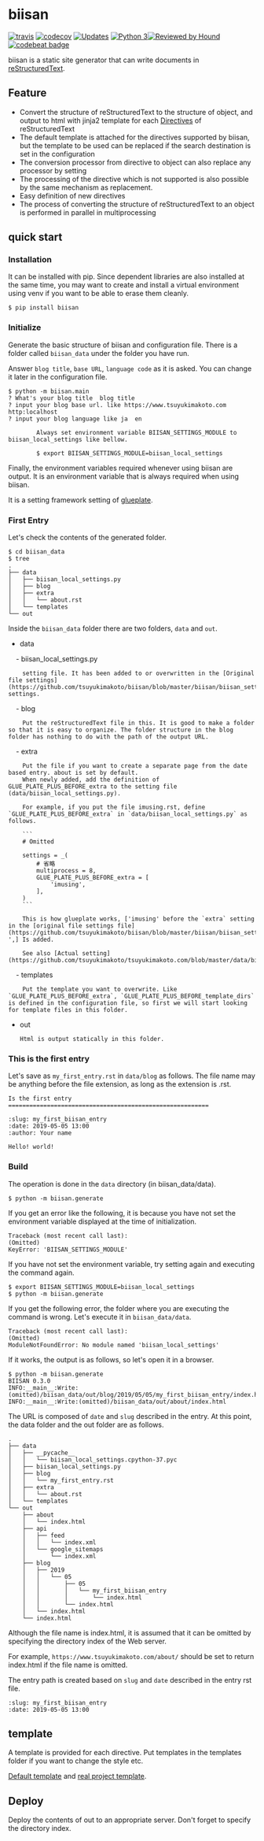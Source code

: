 # biisan

[![travis](https://travis-ci.org/tsuyukimakoto/biisan.svg?branch=master)](https://travis-ci.org/tsuyukimakoto/biisan) [![codecov](https://codecov.io/gh/tsuyukimakoto/biisan/branch/master/graph/badge.svg)](https://codecov.io/gh/tsuyukimakoto/biisan) [![Updates](https://pyup.io/repos/github/tsuyukimakoto/biisan/shield.svg)](https://pyup.io/repos/github/tsuyukimakoto/biisan/) [![Python 3](https://pyup.io/repos/github/tsuyukimakoto/biisan/python-3-shield.svg)](https://pyup.io/repos/github/tsuyukimakoto/biisan/)[![Reviewed by Hound](https://img.shields.io/badge/Reviewed_by-Hound-8E64B0.svg)](https://houndci.com)[![codebeat badge](https://codebeat.co/badges/e5a0ad5d-baab-4795-b07d-e03594b477d4)](https://codebeat.co/projects/github-com-tsuyukimakoto-biisan-master)

biisan is a static site generator that can write documents in [reStructuredText](http://docutils.sourceforge.net/rst.html).

## Feature

- Convert the structure of reStructuredText to the structure of object, and output to html with jinja2 template for each [Directives](http://docutils.sourceforge.net/docs/user/rst/cheatsheet.txt) of reStructuredText
- The default template is attached for the directives supported by biisan, but the template to be used can be replaced if the search destination is set in the configuration
- The conversion processor from directive to object can also replace any processor by setting
- The processing of the directive which is not supported is also possible by the same mechanism as replacement.
- Easy definition of new directives
- The process of converting the structure of reStructuredText to an object is performed in parallel in multiprocessing

## quick start

### Installation

It can be installed with pip. Since dependent libraries are also installed at the same time, you may want to create and install a virtual environment using venv if you want to be able to erase them cleanly.

```
$ pip install biisan
```

### Initialize

Generate the basic structure of biisan and configuration file. There is a folder called `biisan_data` under the folder you have run.

Answer `blog title`, `base URL`, `language code` as it is asked. You can change it later in the configuration file.

```
$ python -m biisan.main
? What's your blog title  blog title
? input your blog base url. like https://www.tsuyukimakoto.com  http:localhost
? input your blog language like ja  en

        Always set environment variable BIISAN_SETTINGS_MODULE to biisan_local_settings like bellow.

        $ export BIISAN_SETTINGS_MODULE=biisan_local_settings

```

Finally, the environment variables required whenever using biisan are output. It is an environment variable that is always required when using biisan.

It is a setting framework setting of [glueplate](https://pypi.org/project/glueplate/).

### First Entry

Let's check the contents of the generated folder.

```
$ cd biisan_data
$ tree
.
├── data
│   ├── biisan_local_settings.py
│   ├── blog
│   ├── extra
│   │   └── about.rst
│   └── templates
└── out
```

Inside the `biisan_data` folder there are two folders, `data` and `out`.

- data

    - biisan_local_settings.py

        setting file. It has been added to or overwritten in the [Original file settings](https://github.com/tsuyukimakoto/biisan/blob/master/biisan/biisan_settings.py) settings.

    - blog

        Put the reStructuredText file in this. It is good to make a folder so that it is easy to organize. The folder structure in the blog folder has nothing to do with the path of the output URL.

    - extra

        Put the file if you want to create a separate page from the date based entry. about is set by default.
        When newly added, add the definition of GLUE_PLATE_PLUS_BEFORE_extra to the setting file (data/biisan_local_settings.py).

        For example, if you put the file imusing.rst, define `GLUE_PLATE_PLUS_BEFORE_extra` in `data/biisan_local_settings.py` as follows.

        ```
        # Omitted

        settings = _(
            # 省略
            multiprocess = 8,
            GLUE_PLATE_PLUS_BEFORE_extra = [
                'imusing',
            ],
        )
        ```

        This is how glueplate works, ['imusing' before the `extra` setting in the [original file settings file](https://github.com/tsuyukimakoto/biisan/blob/master/biisan/biisan_settings.py) ',] Is added.

        See also [Actual setting](https://github.com/tsuyukimakoto/tsuyukimakoto.com/blob/master/data/biisan_local_settings.py#L19).

    - templates

        Put the template you want to overwrite. Like `GLUE_PLATE_PLUS_BEFORE_extra`, `GLUE_PLATE_PLUS_BEFORE_template_dirs` is defined in the configuration file, so first we will start looking for template files in this folder.

- out

      Html is output statically in this folder.

### This is the first entry

Let's save as `my_first_entry.rst` in `data/blog` as follows. The file name may be anything before the file extension, as long as the extension is .rst.

```
Is the first entry
=========================================================

:slug: my_first_biisan_entry
:date: 2019-05-05 13:00
:author: Your name

Hello! world!
```

### Build

The operation is done in the `data` directory (in biisan_data/data).

```
$ python -m biisan.generate
```

If you get an error like the following, it is because you have not set the environment variable displayed at the time of initialization.

```
Traceback (most recent call last):
(Omitted)
KeyError: 'BIISAN_SETTINGS_MODULE'
```

If you have not set the environment variable, try setting again and executing the command again.

```
$ export BIISAN_SETTINGS_MODULE=biisan_local_settings
$ python -m biisan.generate
```

If you get the following error, the folder where you are executing the command is wrong. Let's execute it in `biisan_data/data`.

```
Traceback (most recent call last):
(Omitted)
ModuleNotFoundError: No module named 'biisan_local_settings'
```

If it works, the output is as follows, so let's open it in a browser.

```
$ python -m biisan.generate
BIISAN 0.3.0
INFO:__main__:Write:(omitted)/biisan_data/out/blog/2019/05/05/my_first_biisan_entry/index.html
INFO:__main__:Write:(omitted)/biisan_data/out/about/index.html
```

The URL is composed of `date` and `slug` described in the entry. At this point, the data folder and the out folder are as follows.

```
.
├── data
│   ├── __pycache__
│   │   └── biisan_local_settings.cpython-37.pyc
│   ├── biisan_local_settings.py
│   ├── blog
│   │   └── my_first_entry.rst
│   ├── extra
│   │   └── about.rst
│   └── templates
└── out
    ├── about
    │   └── index.html
    ├── api
    │   ├── feed
    │   │   └── index.xml
    │   └── google_sitemaps
    │       └── index.xml
    ├── blog
    │   ├── 2019
    │   │   └── 05
    │   │       ├── 05
    │   │       │   └── my_first_biisan_entry
    │   │       │       └── index.html
    │   │       └── index.html
    │   └── index.html
    └── index.html
```

Although the file name is index.html, it is assumed that it can be omitted by specifying the directory index of the Web server.

For example, `https://www.tsuyukimakoto.com/about/` should be set to return index.html if the file name is omitted.

The entry path is created based on `slug` and `date` described in the entry rst file.

```
:slug: my_first_biisan_entry
:date: 2019-05-05 13:00
```

## template

A template is provided for each directive. Put templates in the templates folder if you want to change the style etc.

[Default template](https://github.com/tsuyukimakoto/biisan/tree/master/biisan/templates) and [real project template](https://github.com/tsuyukimakoto/tsuyukimakoto.com/tree/master/data/templates).

## Deploy

Deploy the contents of out to an appropriate server. Don't forget to specify the directory index.
